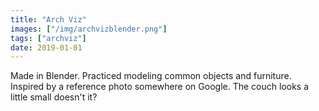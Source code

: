 ```yaml
---
title: "Arch Viz"
images: ["/img/archvizblender.png"]
tags: ["archviz"]
date: 2019-01-01
---
```


Made in Blender. Practiced modeling common objects and furniture. Inspired by a reference photo somewhere on Google. The couch looks a little small doesn't it?
